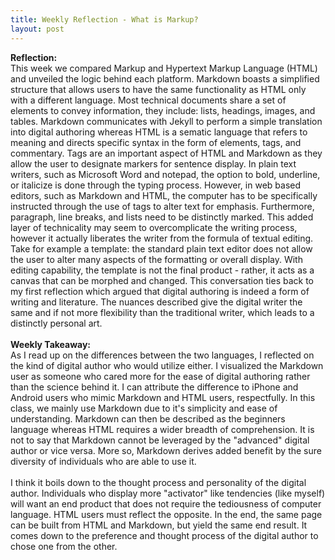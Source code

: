 ```yaml
---
title: Weekly Reflection - What is Markup?
layout: post
---
```

**Reflection:**<br/>
This week we compared Markup and Hypertext Markup Language (HTML) and unveiled the logic behind each platform. Markdown boasts a simplified structure that allows users to have the same functionality as HTML only with a different language. Most technical documents share a set of elements to convey information, they include: lists, headings, images, and tables. Markdown communicates with Jekyll to perform a simple translation into digital authoring whereas HTML is a sematic language that refers to meaning and directs specific syntax in the form of elements, tags, and commentary. Tags are an important aspect of HTML and Markdown as they allow the user to designate markers for sentence display. In plain text writers, such as Microsoft Word and notepad, the option to bold, underline, or italicize is done through the typing process. However, in web based editors, such as Markdown and HTML, the computer has to be specifically instructed through the use of tags to alter text for emphasis. Furthermore, paragraph, line breaks, and lists need to be distinctly marked. This added layer of technicality may seem to overcomplicate the writing process, however it actually liberates the writer from the formula of textual editing. Take for example a template: the standard plain text editor does not allow the user to alter many aspects of the formatting or overall display. With editing capability, the template is not the final product - rather, it acts as a canvas that can be morphed and changed. This conversation ties back to my first reflection which argued that digital authoring is indeed a form of writing and literature. The nuances described give the digital writer the same and if not more flexibility than the traditional writer, which leads to a distinctly personal art. <br/> 
<br/>
**Weekly Takeaway:**<br/>
As I read up on the differences between the two languages, I reflected on the kind of digital author who would utilize either. I visualized the Markdown user as someone who cared more for the ease of digital authoring rather than the science behind it. I can attribute the difference to iPhone and Android users who mimic Markdown and HTML users, respectfully. In this class, we mainly use Markdown due to it's simplicity and ease of understanding. Markdown can then be described as the beginners language whereas HTML requires a wider breadth of comprehension. It is not to say that Markdown cannot be leveraged by the "advanced" digital author or vice versa. More so, Markdown derives added benefit by the sure diversity of individuals who are able to use it. <br/>
<br/>
I think it boils down to the thought process and personality of the digital author. Individuals who display more "activator" like tendencies (like myself) will want an end product that does not require the tediousness of computer language. HTML users must reflect the opposite. In the end, the same page can be built from HTML and Markdown, but yield the same end result. It comes down to the preference and thought process of the digital author to chose one from the other.<br/>
